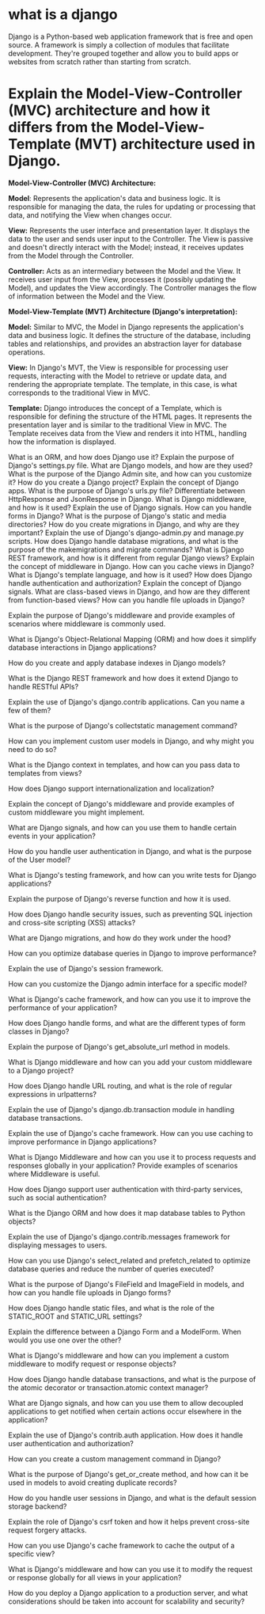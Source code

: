 # what is a django

Django is a Python-based web application framework that is free and open source. A framework is simply a collection of modules that facilitate development.
They're grouped together and allow you to build apps or websites from scratch rather than starting from scratch.

# Explain the Model-View-Controller (MVC) architecture and how it differs from the Model-View-Template (MVT) architecture used in Django.

**Model-View-Controller (MVC) Architecture:**

**Model**: Represents the application's data and business logic. It is responsible for managing the data,
the rules for updating or processing that data, and notifying the View when changes occur.

**View:** Represents the user interface and presentation layer. It displays the data to the user and sends user input to the Controller.
The View is passive and doesn't directly interact with the Model; instead, 
it receives updates from the Model through the Controller.

**Controller:** Acts as an intermediary between the Model and the View. It receives user input from the View, processes it (possibly updating the Model),
and updates the View accordingly. 
The Controller manages the flow of information between the Model and the View.


**Model-View-Template (MVT) Architecture (Django's interpretation):**

**Model:** Similar to MVC, the Model in Django represents the application's data and business logic. It defines the structure of the database,
including tables and relationships, and provides an abstraction layer for database operations.

**View:** In Django's MVT, the View is responsible for processing user requests, interacting with the Model to retrieve or update data, and rendering the appropriate template.
The template, in this case, is what corresponds to the traditional View in MVC.

**Template:** Django introduces the concept of a Template, which is responsible for defining the structure of the HTML pages. 
It represents the presentation layer and is similar to the traditional View in MVC. The Template receives data from the View and renders it into HTML,
handling how the information is displayed.


What is an ORM, and how does Django use it?
Explain the purpose of Django's settings.py file.
What are Django models, and how are they used?
What is the purpose of the Django Admin site, and how can you customize it?
How do you create a Django project?
Explain the concept of Django apps.
What is the purpose of Django's urls.py file?
Differentiate between HttpResponse and JsonResponse in Django.
What is Django middleware, and how is it used?
Explain the use of Django signals.
How can you handle forms in Django?
What is the purpose of Django's static and media directories?
How do you create migrations in Django, and why are they important?
Explain the use of Django's django-admin.py and manage.py scripts.
How does Django handle database migrations, and what is the purpose of the makemigrations and migrate commands?
What is Django REST framework, and how is it different from regular Django views?
Explain the concept of middleware in Django.
How can you cache views in Django?
What is Django's template language, and how is it used?
How does Django handle authentication and authorization?
Explain the concept of Django signals.
What are class-based views in Django, and how are they different from function-based views?
How can you handle file uploads in Django?

Explain the purpose of Django's middleware and provide examples of scenarios where middleware is commonly used.

What is Django's Object-Relational Mapping (ORM) and how does it simplify database interactions in Django applications?

How do you create and apply database indexes in Django models?

What is the Django REST framework and how does it extend Django to handle RESTful APIs?

Explain the use of Django's django.contrib applications. Can you name a few of them?

What is the purpose of Django's collectstatic management command?

How can you implement custom user models in Django, and why might you need to do so?

What is the Django context in templates, and how can you pass data to templates from views?

How does Django support internationalization and localization?

Explain the concept of Django's middleware and provide examples of custom middleware you might implement.

What are Django signals, and how can you use them to handle certain events in your application?

How do you handle user authentication in Django, and what is the purpose of the User model?

What is Django's testing framework, and how can you write tests for Django applications?

Explain the purpose of Django's reverse function and how it is used.

How does Django handle security issues, such as preventing SQL injection and cross-site scripting (XSS) attacks?

What are Django migrations, and how do they work under the hood?

How can you optimize database queries in Django to improve performance?

Explain the use of Django's session framework.

How can you customize the Django admin interface for a specific model?

What is Django's cache framework, and how can you use it to improve the performance of your application?

How does Django handle forms, and what are the different types of form classes in Django?

Explain the purpose of Django's get_absolute_url method in models.

What is Django middleware and how can you add your custom middleware to a Django project?

How does Django handle URL routing, and what is the role of regular expressions in urlpatterns?

Explain the use of Django's django.db.transaction module in handling database transactions.

Explain the use of Django's cache framework. How can you use caching to improve performance in Django applications?

What is Django Middleware and how can you use it to process requests and responses globally in your application? Provide examples of scenarios where Middleware is useful.

How does Django support user authentication with third-party services, such as social authentication?

What is the Django ORM and how does it map database tables to Python objects?

Explain the use of Django's django.contrib.messages framework for displaying messages to users.

How can you use Django's select_related and prefetch_related to optimize database queries and reduce the number of queries executed?

What is the purpose of Django's FileField and ImageField in models, and how can you handle file uploads in Django forms?

How does Django handle static files, and what is the role of the STATIC_ROOT and STATIC_URL settings?

Explain the difference between a Django Form and a ModelForm. When would you use one over the other?

What is Django's middleware and how can you implement a custom middleware to modify request or response objects?

How does Django handle database transactions, and what is the purpose of the atomic decorator or transaction.atomic context manager?

What are Django signals, and how can you use them to allow decoupled applications to get notified when certain actions occur elsewhere in the application?

Explain the use of Django's contrib.auth application. How does it handle user authentication and authorization?

How can you create a custom management command in Django?

What is the purpose of Django's get_or_create method, and how can it be used in models to avoid creating duplicate records?

How do you handle user sessions in Django, and what is the default session storage backend?

Explain the role of Django's csrf token and how it helps prevent cross-site request forgery attacks.

How can you use Django's cache framework to cache the output of a specific view?

What is Django's middleware and how can you use it to modify the request or response globally for all views in your application?

How do you deploy a Django application to a production server, and what considerations should be taken into account for scalability and security?
